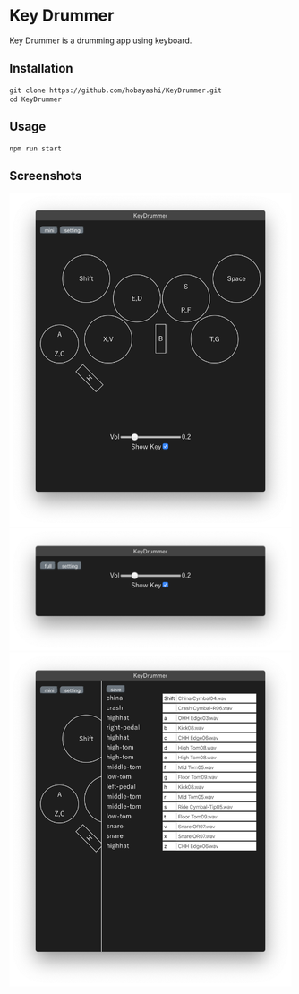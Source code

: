 # Key Drummer
Key Drummer is a drumming app using keyboard.

## Installation
```
git clone https://github.com/hobayashi/KeyDrummer.git
cd KeyDrummer
```
## Usage
```
npm run start
```

## Screenshots
![Screenshot-Main](https://github.com/hobayashi/KeyDrummer/blob/master/docs/screenshot_main.png?raw=true)
![Screenshot-Mini](https://github.com/hobayashi/KeyDrummer/blob/master/docs/screenshots_mini.png?raw=true)
![Screenshot-Setting](https://github.com/hobayashi/KeyDrummer/blob/master/docs/screenshots_setting.png?raw=true)